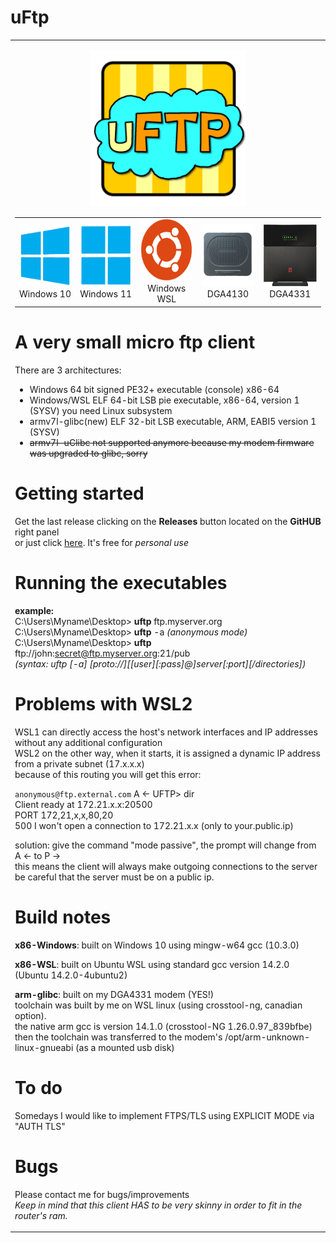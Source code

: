 # uFtp
<TABLE><TR><TD>
<p align="center"><img src="img/uftp.png" alt="uftp-icon" width="250" height="250"></p>

<TABLE BORDER=0>
<TR>
<TD ALIGN=CENTER> <img src="img/win10.png"   alt="w10-icon"     width="100" height="100"><BR>Windows 10<BR></TD>
<TD ALIGN=CENTER> <img src="img/win11.png"   alt="w11-icon"     width="100" height="100"><BR>Windows 11<BR></TD>
<TD ALIGN=CENTER> <img src="img/wsl.png"     alt="wsl-icon"     width="100" height="100"><BR>Windows WSL<BR></TD>
<TD ALIGN=CENTER> <img src="img/DGA4130.png" alt="dga4130-icon" width="100" height="100"><BR>DGA4130<BR></TD>
<TD ALIGN=CENTER> <img src="img/DGA4331.png" alt="dga4331-icon" width="100" height="100"><BR>DGA4331<BR></TD>
</TR>
</TABLE>

# A very small micro ftp client
There are 3 architectures:<BR>
- Windows 64 bit signed PE32+ executable (console) x86-64<BR>
- Windows/WSL ELF 64-bit LSB pie executable, x86-64, version 1 (SYSV) you need Linux subsystem<BR>
- armv7l-glibc(new) ELF 32-bit LSB executable, ARM, EABI5 version 1 (SYSV)<BR>
- ~~armv7l-uClibc not supported anymore because my modem firmware was upgraded to glibc, sorry~~<BR>

# Getting started
Get the last release clicking on the **Releases** button located on the **GitHUB** right panel<BR>
or just click [here](https://github.com/uomoukko/uFtp/releases/). It's free for *personal use*<BR>

# Running the executables
**example:**<BR>
C:\Users\Myname\Desktop> **uftp** ftp.myserver.org<BR>
C:\Users\Myname\Desktop> **uftp** -a *(anonymous mode)*<BR>
C:\Users\Myname\Desktop> **uftp** ftp://john:secret@ftp.myserver.org:21/pub<BR>
*(syntax: uftp [-a] [proto://][[user][:pass]@]server[:port][/directories])*<BR>

# Problems with WSL2
WSL1 can directly access the host's network interfaces and IP addresses without any additional configuration<BR>
WSL2 on the other way, when it starts, it is assigned a dynamic IP address from a private subnet (17.x.x.x)<BR>
because of this routing you will get this error:<BR>

`anonymous@ftp.external.com` A <- UFTP> dir<BR>
Client ready at 172.21.x.x:20500<BR>
PORT 172,21,x,x,80,20<BR>
500 I won't open a connection to 172.21.x.x (only to your.public.ip)

solution: give the command "mode passive", the prompt will change from A <- to P -><BR>
this means the client will always make outgoing connections to the server<BR>
be careful that the server must be on a public ip.<BR>

# Build notes
**x86-Windows**: built on Windows 10 using mingw-w64 gcc (10.3.0)<BR>

**x86-WSL**: built on Ubuntu WSL using standard gcc version 14.2.0 (Ubuntu 14.2.0-4ubuntu2)<BR>

**arm-glibc**: built on my DGA4331 modem (YES!)<BR>
toolchain was built by me on WSL linux (using crosstool-ng, canadian option).<BR>
the native arm gcc is version 14.1.0 (crosstool-NG 1.26.0.97_839bfbe)<BR>
then the toolchain was transferred to the modem's /opt/arm-unknown-linux-gnueabi (as a mounted usb disk)<BR>

# To do
Somedays I would like to implement FTPS/TLS using EXPLICIT MODE via "AUTH TLS"

# Bugs
Please contact me for bugs/improvements<BR>
*Keep in mind that this client HAS to be very skinny in order to fit in the router's ram.<BR>*
</TD></TR></TD></TABLE>

